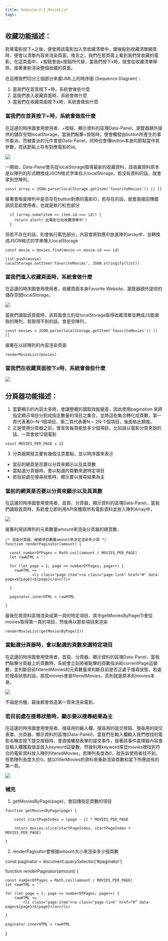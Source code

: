 ```yaml
---
title: Semester2-2_MovieList
tags:
---
```




## 收藏功能描述：
對某電影按下+之後，便會將該電影加入至收藏清單中，爾後點到收藏清單網頁時，便會以清單內容來渲染頁面，換言之，我們在那頁面上看到我們曾收藏的電影，在這頁面中，+按鈕會由x按鈕所代替，當我們按下x時，就會從收藏清單移除，接著重新渲染整個收藏的頁面。

在這裡我們切分三個部分來畫UML上的時序圖 (Sequence Diagram)：
1. 當我們在首頁按下+時，系統會做些什麼
2. 當我們進入收藏頁面時，系統會做什麼
3. 當我們在收藏頁面按下x時，系統會做些什麼



### 當我們在首頁按下+時，系統會做些什麼
在這邊的時序圖會用使用者、+按鈕、顯示資料的區塊Data-Panel、瀏覽器額外提供的儲存空間localStorage，當我們點擊+按鈕時，便會觸發由button所產生的事件委派，而被委派的元件會是Data-Panel，同時也會傳button本身的節點當作其參數，而該節點上存有對應電影的id。

![](https://res.cloudinary.com/dqfxgtyoi/image/upload/v1631868189/blog/temp/plusBtnClickedEvent_jadcab.png)


一開始，Data-Panel會先從localStorage取得最新的收藏資料，該收藏資料原本是以陣列的形式轉換成JSON格式字串存入localStorage，若沒有資料的話，就會拿到空陣列。

```
const array = JSON.parse(localStorage.getItem('favoriteMovies')) || []
```

接著會檢查陣列中是否存在button對應的電影ID，若存在的話，就會直接回傳錯誤訊息給使用者，也就是執行紅色部分
```
  if (array.some(item => item.id === id)) {
    return alert('此電影已在收藏清單中')
  }

```
但若不存在的話，則會執行藍色部分，內容會將對應ID放進陣列array中，並轉換成JSON格式的字串傳入localStorage
```
const movie = movies.find(movie => movie.id === id)

list.push(movie)
localStorage.setItem('favoriteMovies', JSON.stringify(list))
```

### 當我們進入收藏頁面時，系統會做什麼
在這邊的時序圖會用使用者、收藏頁面本身Favorite Website、瀏覽器額外提供的儲存空間localStorage，

![](https://res.cloudinary.com/dqfxgtyoi/image/upload/v1631880445/blog/temp/favoriteLoadedEvent_oaatb0.png)

當我們讀取該頁面時，該頁面會立刻從localStorage取得收藏清單並轉成JS能讀取的陣列，若取得不到的話，會是空陣列，

```
const movies = JSON.parse(localStorage.getItem('favoriteMovies')) || []
```

接著在以該陣列的內容渲染頁面
```
renderMovieList(movies)
```


### 當我們在收藏頁面按下x時，系統會做些什麼

![](https://res.cloudinary.com/dqfxgtyoi/image/upload/v1631867989/blog/temp/removeBtnClickedEvent_h8dhc0.png)



## 分頁器功能描述：
1. 當要顯示的內容太多時，會讓整體的讀取效能變差，因此使用pagination 來將指定顯示項目分割成指定數量的項目之集合，並將這些集合轉化成頁數，第一頁代表著0~N-1個項目，第二頁代表著N ~ 2N-1 個項目，後面依此類推。
2. 正是使用分頁器之前，會宣告每頁能放多少個項目，比如說以電影分頁來說的話，一頁會放12個電影
```
const MOVIES_PER_PAGE = 12
```

3. 分頁器開發主要有幾個注意要點，並以時序圖來表示
  - 當前的網頁是否要以分頁來顯示以及其頁數
  - 當點選分頁器時，會以點選的頁數來選特定項目
  - 若目前處在搜尋狀態時，顯示要以搜尋結果為主


### 當前的網頁是否要以分頁來顯示以及其頁數
在這邊的時序圖會用使用者、首頁、分頁器、顯示資料的區塊Data-Panel，當我們讀取首頁時，系統會立即利用API來獲取所有電影資料並放入陣列Array中，


![](https://res.cloudinary.com/dqfxgtyoi/image/upload/v1631885051/blog/temp/indexLoadedEvent_auohbx.png)


接著利用該陣列的元素數量amount來渲染分頁器的總頁數，

```
/* 渲染分頁器，根據項目數量amount來決定渲染多少頁 */
function renderPaginator(amount) {

  const numberOfPages = Math.ceil(amount / MOVIES_PER_PAGE)
  let rawHTML = ''

  for (let page = 1; page <= numberOfPages; page++) {
    rawHTML += `
			<li class="page-item"><a class="page-link" href="#" data-page=${page}>${page}</a></li>
		`
  }

  paginator.innerHTML = rawHTML

}
```

最後在將資料區塊渲染成第一頁的特定項目，其中getMoviesByPage(1)會從movies取得第一頁的項目，然後再以那些項目來渲染

```
renderMovieList(getMoviesByPage(1))
```


### 當點選分頁器時，會以點選的頁數來選特定項目
在這邊的時序圖會用使用者、首頁、分頁器、顯示資料的區塊Data-Panel，當我們點擊分頁器上的頁數時，系統會立刻將被點擊的頁數指派給currentPage這變數，並判斷目前filteredMovies的元素數量來判斷目前是否正處于搜尋狀態，若處於搜尋狀態的話，那麼movies會是fileredMovies，否則就是原本的movies本身。

![](https://res.cloudinary.com/dqfxgtyoi/image/upload/v1631888199/blog/temp/paginatorClickedEvent_jwrbxt.png)

不論是何種，最後都會依造第一頁來渲染電影。



### 若目前處在搜尋狀態時，顯示要以搜尋結果為主
在這邊的時序圖會用使用者、搜尋用的輸入欄、搜尋用的提交按鈕、搜尋用的提交表單、分頁器、顯示資料的區塊(Data-Panel)，當我們在輸入欄輸入我們想找的電影名稱並按下提交按鈕時，會直接觸發表單的提交事件，接著該事件處理器內容會從輸入欄獲取值並放入keyword這變數，然後利用keyword來從movies裡找到符合的電影資料放入陣列filteredMovies，若陣列長度為0，就告訴使用者找不到，但若陣列長度大於0，就以filterMovies的資料來重新渲染頁數和當下所應該有的第一頁。

![](https://res.cloudinary.com/dqfxgtyoi/image/upload/v1631888735/blog/temp/submitClickedEvent_lznhkp.png)




### 補充

1. getMoviesByPage(page)，會回傳指定頁數的項目


```
function getMoviesByPage(page) {

	const startPageIndex = (page - 1) * MOVIES_PER_PAGE

	return movies.slice(startPageIndex, startPageIndex + MOVIES_PER_PAGE)

}
```


2. renderPaginator會根據amount大小來渲染多少個頁數

const paginator = document.querySelector(‘#paginator’)

function renderPaginator(amount) {
	
	const numberOfPages = Math.ceil(amount / MOVIES_PER_PAGE)
	let rawHTML = ‘’

	for (let page = 1; page <= numberOfPages; page++) {
		rawHTML += `
			<li class="page-item"><a class="page-link" href=“#” data-page=${page}>${page}</a></li>
		`
	}

	paginator.innerHTML = rawHTML
}